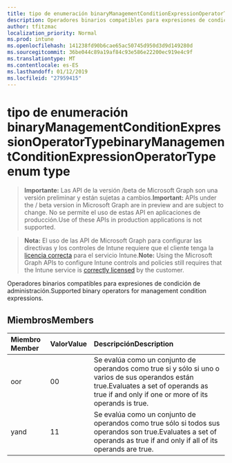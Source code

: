 ```yaml
---
title: tipo de enumeración binaryManagementConditionExpressionOperatorType
description: Operadores binarios compatibles para expresiones de condición de administración.
author: tfitzmac
localization_priority: Normal
ms.prod: intune
ms.openlocfilehash: 141238fd90b6cae65ac50745d950d3d9d149280d
ms.sourcegitcommit: 36be044c89a19af84c93e586e22200ec919e4c9f
ms.translationtype: MT
ms.contentlocale: es-ES
ms.lasthandoff: 01/12/2019
ms.locfileid: "27959415"
---
```

# <a name="binarymanagementconditionexpressionoperatortype-enum-type"></a><span data-ttu-id="37b39-103">tipo de enumeración binaryManagementConditionExpressionOperatorType</span><span class="sxs-lookup"><span data-stu-id="37b39-103">binaryManagementConditionExpressionOperatorType enum type</span></span>

> <span data-ttu-id="37b39-104">**Importante:** Las API de la versión /beta de Microsoft Graph son una versión preliminar y están sujetas a cambios.</span><span class="sxs-lookup"><span data-stu-id="37b39-104">**Important:** APIs under the / beta version in Microsoft Graph are in preview and are subject to change.</span></span> <span data-ttu-id="37b39-105">No se permite el uso de estas API en aplicaciones de producción.</span><span class="sxs-lookup"><span data-stu-id="37b39-105">Use of these APIs in production applications is not supported.</span></span>

> <span data-ttu-id="37b39-106">**Nota:** El uso de las API de Microsoft Graph para configurar las directivas y los controles de Intune requiere que el cliente tenga la [licencia correcta](https://go.microsoft.com/fwlink/?linkid=839381) para el servicio Intune.</span><span class="sxs-lookup"><span data-stu-id="37b39-106">**Note:** Using the Microsoft Graph APIs to configure Intune controls and policies still requires that the Intune service is [correctly licensed](https://go.microsoft.com/fwlink/?linkid=839381) by the customer.</span></span>

<span data-ttu-id="37b39-107">Operadores binarios compatibles para expresiones de condición de administración.</span><span class="sxs-lookup"><span data-stu-id="37b39-107">Supported binary operators for management condition expressions.</span></span>
## <a name="members"></a><span data-ttu-id="37b39-108">Miembros</span><span class="sxs-lookup"><span data-stu-id="37b39-108">Members</span></span>
|<span data-ttu-id="37b39-109">Miembro	</span><span class="sxs-lookup"><span data-stu-id="37b39-109">Member</span></span>|<span data-ttu-id="37b39-110">Valor</span><span class="sxs-lookup"><span data-stu-id="37b39-110">Value</span></span>|<span data-ttu-id="37b39-111">Descripción</span><span class="sxs-lookup"><span data-stu-id="37b39-111">Description</span></span>|
|:---|:---|:---|
|<span data-ttu-id="37b39-112">o</span><span class="sxs-lookup"><span data-stu-id="37b39-112">or</span></span>|<span data-ttu-id="37b39-113">0</span><span class="sxs-lookup"><span data-stu-id="37b39-113">0</span></span>|<span data-ttu-id="37b39-114">Se evalúa como un conjunto de operandos como true si y sólo si uno o varios de sus operandos están true.</span><span class="sxs-lookup"><span data-stu-id="37b39-114">Evaluates a set of operands as true if and only if one or more of its operands is true.</span></span>|
|<span data-ttu-id="37b39-115">y</span><span class="sxs-lookup"><span data-stu-id="37b39-115">and</span></span>|<span data-ttu-id="37b39-116">1</span><span class="sxs-lookup"><span data-stu-id="37b39-116">1</span></span>|<span data-ttu-id="37b39-117">Se evalúa como un conjunto de operandos como true sólo si todos sus operandos son true.</span><span class="sxs-lookup"><span data-stu-id="37b39-117">Evaluates a set of operands as true if and only if all of its operands are true.</span></span>|





